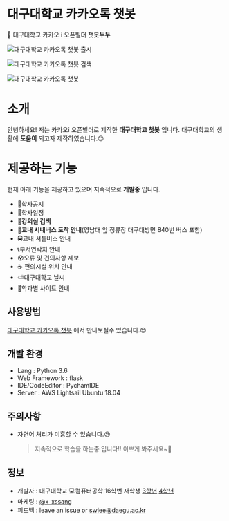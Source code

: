 # 대구대학교 카카오톡 챗봇

💬 대구대학교 카카오 i 오픈빌더 챗봇**두두**

![대구대학교 카카오톡 챗봇 출시](https://github.com/seungwook0417/DU_Kakaotalk_chatbot/blob/main/resource/01.jpg)

![대구대학교 카카오톡 챗봇 검색](https://github.com/seungwook0417/DU_Kakaotalk_chatbot/blob/main/resource/04.png)

![대구대학교 카카오톡 챗봇](https://github.com/seungwook0417/DU_Kakaotalk_chatbot/blob/main/resource/02.gif)
# 소개

안녕하세요!
저는 카카오i 오픈빌더로 제작한 **대구대학교 챗봇** 입니다. 
대구대학교의 생활에 **도움이** 되고자 제작하였습니다.😊

# 제공하는 기능
현재 아래 기능을 제공하고 있으며 지속적으로 **개발중** 입니다. 
- 📢학사공지
- 📅학사일정
- **🏫강의실 검색**
- **🚌교내 시내버스 도착 안내**(영남대 앞 정류장 대구대방면 840번 버스 포함) 
- 🚍교내 셔틀버스 안내
- 📞부서연락처 안내
- 😰오류 및 건의사항 제보
- ☕ 편의시설 위치 안내
- ⛅대구대학교 날씨
- 🔗학과별 사이트 안내

## 사용방법

 [대구대학교 카카오톡 챗봇](https://pf.kakao.com/_CqHaK/chat) 에서 만나보실수 있습니다.😊

## 개발 환경

- Lang : Python 3.6
- Web Framework : flask
-  IDE/CodeEditor : PychamIDE
- Server : AWS Lightsail Ubuntu 18.04

## 주의사항

- 자연어 처리가 미흡할 수 있습니다.😢
	> 지속적으로 학습을 하는중 입니다!!  이쁘게 봐주세요~🙏

## 정보

- 개발자 : 대구대학교 💻컴퓨터공학 16학번 재학생 [3학년](https://github.com/seungwook0417) [4학년](https://github.com/eogus65121)
- 마케팅 : [@x_xssang](https://www.instagram.com/x_xssang/)
- 피드백 : leave an issue or swlee@daegu.ac.kr
